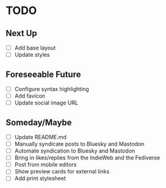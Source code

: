 # TODO

## Next Up
- [ ] Add base layout
- [ ] Update styles

## Foreseeable Future
 - [ ] Configure syntax highlighting
 - [ ] Add favicon
 - [ ] Update social image URL

## Someday/Maybe

- [ ] Update README.md
- [ ] Manually syndicate posts to Bluesky and Mastodon
- [ ] Automate syndication to Bluesky and Mastodon
- [ ] Bring in likes/replies from the IndieWeb and the Fediverse
- [ ] Post from mobile editors
- [ ] Show preview cards for external links
- [ ] Add print stylesheet
